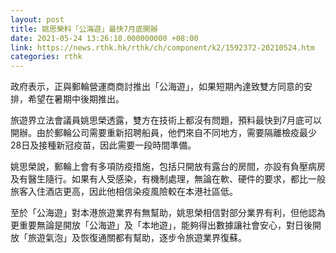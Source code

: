```yaml
---
layout: post
title: 姚思榮料「公海遊」最快7月底開辦
date: 2021-05-24 13:26:10.000000000 +08:00
link: https://news.rthk.hk/rthk/ch/component/k2/1592372-20210524.htm
categories: rthk
---
```


政府表示，正與郵輪營運商商討推出「公海遊」，如果短期內達致雙方同意的安排，希望在暑期中後期推出。

旅遊界立法會議員姚思榮透露，雙方在技術上都沒有問題，預料最快到7月底可以開辦。由於郵輪公司需要重新招聘船員，他們來自不同地方，需要隔離檢疫最少28日及接種新冠疫苗，因此需要一段時間準備。

姚思榮說，郵輪上會有多項防疫措施，包括只開放有露台的房間，亦設有負壓病房及有醫生隨行。如果有人受感染，有機制處理，無論在軟、硬件的要求，都比一般旅客入住酒店更高，因此他相信染疫風險較在本港社區低。

至於「公海遊」對本港旅遊業界有無幫助，姚思榮相信對部分業界有利，但他認為更重要無論是開放「公海遊」及「本地遊」，能夠得出數據讓社會安心，對日後開放「旅遊氣泡」及恢復通關都有幫助，逐步令旅遊業界復蘇。
